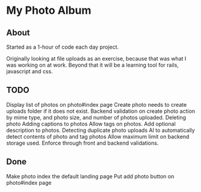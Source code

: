 # My Photo Album

## About

Started as a 1-hour of code each day project.

Originally looking at file uploads as an exercise, because that was what I was working on at work. Beyond that it will be a learning tool for rails, javascript and css.

## TODO

Display list of photos on photo#index page
Create photo needs to create uploads folder if it does not exist.
Backend validation on create photo action by mime type, and photo size, and number of photos uploaded.
Deleting photo
Adding captions to photos
Allow tags on photos.
Add optional description to photos.
Detecting duplicate photo uploads
AI to automatically detect contents of photo and tag photos
Allow maximum limit on backend storage used. Enforce through front and backend validations.

## Done

Make photo index the default landing page
Put add photo button on photo#index page
